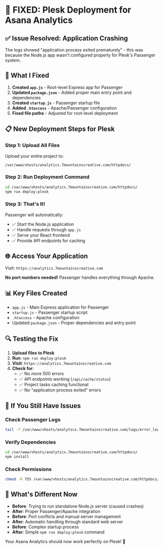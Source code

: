 # 🚀 FIXED: Plesk Deployment for Asana Analytics

## ✅ **Issue Resolved: Application Crashing**

The logs showed "application process exited prematurely" - this was because the Node.js app wasn't configured properly for Plesk's Passenger system.

## 🔧 **What I Fixed**

1. **Created `app.js`** - Root-level Express app for Passenger
2. **Updated `package.json`** - Added proper main entry point and dependencies
3. **Created `startup.js`** - Passenger startup file
4. **Added `.htaccess`** - Apache/Passenger configuration
5. **Fixed file paths** - Adjusted for root-level deployment

## 📋 **New Deployment Steps for Plesk**

### **Step 1: Upload All Files**
Upload your entire project to:
```
/var/www/vhosts/analytics.7mountainscreative.com/httpdocs/
```

### **Step 2: Run Deployment Command**
```bash
cd /var/www/vhosts/analytics.7mountainscreative.com/httpdocs/
npm run deploy:plesk
```

### **Step 3: That's It!**
Passenger will automatically:
- ✅ Start the Node.js application
- ✅ Handle requests through `app.js`
- ✅ Serve your React frontend
- ✅ Provide API endpoints for caching

## 🌐 **Access Your Application**

Visit: `https://analytics.7mountainscreative.com`

**No port numbers needed!** Passenger handles everything through Apache.

## 📊 **Key Files Created**

- `app.js` - Main Express application for Passenger
- `startup.js` - Passenger startup script
- `.htaccess` - Apache configuration
- Updated `package.json` - Proper dependencies and entry point

## 🔍 **Testing the Fix**

1. **Upload files to Plesk**
2. **Run**: `npm run deploy:plesk`
3. **Visit**: `https://analytics.7mountainscreative.com`
4. **Check for**:
   - ✅ No more 500 errors
   - ✅ API endpoints working (`/api/cache/status`)
   - ✅ Project tasks caching functional
   - ✅ No "application process exited" errors

## 🚨 **If You Still Have Issues**

### **Check Passenger Logs**
```bash
tail -f /var/www/vhosts/analytics.7mountainscreative.com/logs/error_log
```

### **Verify Dependencies**
```bash
cd /var/www/vhosts/analytics.7mountainscreative.com/httpdocs/
npm install
```

### **Check Permissions**
```bash
chmod -R 755 /var/www/vhosts/analytics.7mountainscreative.com/httpdocs/
```

## 🎯 **What's Different Now**

- **Before**: Trying to run standalone Node.js server (caused crashes)
- **After**: Proper Passenger/Apache integration
- **Before**: Port conflicts and manual server management
- **After**: Automatic handling through standard web server
- **Before**: Complex startup process
- **After**: Simple `npm run deploy:plesk` command

Your Asana Analytics should now work perfectly on Plesk! 🎉